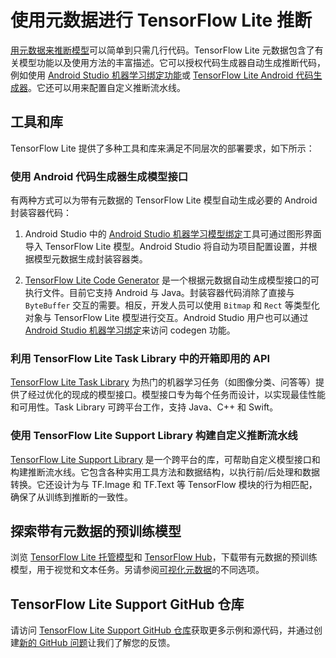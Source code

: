 # 使用元数据进行 TensorFlow Lite 推断

[用元数据来推断模型](../convert/metadata.md)可以简单到只需几行代码。TensorFlow Lite 元数据包含了有关模型功能以及使用方法的丰富描述。它可以授权代码生成器自动生成推断代码，例如使用 [Android Studio 机器学习绑定功能](../convert/metadata.md)或 [TensorFlow Lite Android 代码生成器](codegen.md#mlbinding)。它还可以用来配置自定义推断流水线。

## 工具和库

TensorFlow Lite 提供了多种工具和库来满足不同层次的部署要求，如下所示：

### 使用 Android 代码生成器生成模型接口

有两种方式可以为带有元数据的 TensorFlow Lite 模型自动生成必要的 Android 封装容器代码：

1. Android Studio 中的 [Android Studio 机器学习模型绑定](codegen.md#mlbinding)工具可通过图形界面导入 TensorFlow Lite 模型。Android Studio 将自动为项目配置设置，并根据模型元数据生成封装容器类。

2. [TensorFlow Lite Code Generator](codegen.md#codegen) 是一个根据元数据自动生成模型接口的可执行文件。目前它支持 Android 与 Java。封装容器代码消除了直接与 `ByteBuffer` 交互的需要。相反，开发人员可以使用 `Bitmap` 和 `Rect` 等类型化对象与 TensorFlow Lite 模型进行交互。Android Studio 用户也可以通过 [Android Studio 机器学习绑定](codegen.md#mlbinding)来访问 codegen 功能。

### 利用 TensorFlow Lite Task Library 中的开箱即用的 API

[TensorFlow Lite Task Library](task_library/overview.md) 为热门的机器学习任务（如图像分类、问答等）提供了经过优化的现成的模型接口。模型接口专为每个任务而设计，以实现最佳性能和可用性。Task Library 可跨平台工作，支持 Java、C++ 和 Swift。

### 使用 TensorFlow Lite Support Library 构建自定义推断流水线

[TensorFlow Lite Support Library](lite_support.md) 是一个跨平台的库，可帮助自定义模型接口和构建推断流水线。它包含各种实用工具方法和数据结构，以执行前/后处理和数据转换。它还设计为与 TF.Image 和 TF.Text 等 TensorFlow 模块的行为相匹配，确保了从训练到推断的一致性。

## 探索带有元数据的预训练模型

浏览 [TensorFlow Lite 托管模型](https://www.tensorflow.org/lite/guide/hosted_models)和 [TensorFlow Hub](https://tfhub.dev/s?deployment-format=lite)，下载带有元数据的预训练模型，用于视觉和文本任务。另请参阅[可视化元数据](../convert/metadata.md#visualize-the-metadata)的不同选项。

## TensorFlow Lite Support GitHub 仓库

请访问 [TensorFlow Lite Support GitHub 仓库](https://github.com/tensorflow/tflite-support)获取更多示例和源代码，并通过创建[新的 GitHub 问题](https://github.com/tensorflow/tflite-support/issues/new)让我们了解您的反馈。
